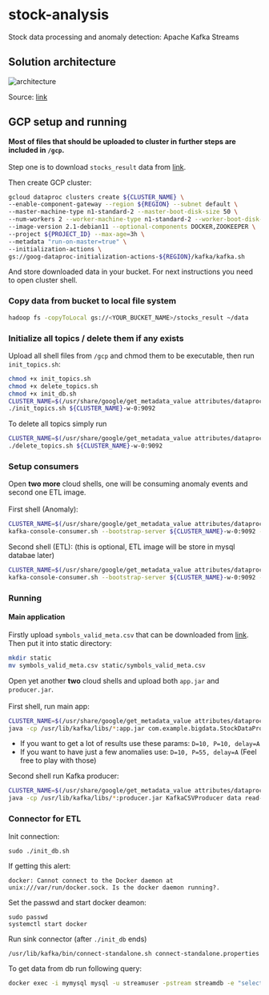 # stock-analysis
Stock data processing and anomaly detection: Apache Kafka Streams
##  Solution architecture
![architecture](https://github.com/kamil271e/stock-analysis/assets/82380348/b7795f8b-5ab8-4d63-835c-0db57327ae7e)

Source: [link](https://jankiewicz.pl/)


## GCP setup and running
**Most of files that should be uploaded to cluster in further steps are included in ```/gcp```.** <br> <br>
Step one is to download ``stocks_result`` data from [link](http://www.cs.put.poznan.pl/kjankiewicz/bigdata/stream_project). 

Then create GCP cluster:
```sh
gcloud dataproc clusters create ${CLUSTER_NAME} \
--enable-component-gateway --region ${REGION} --subnet default \
--master-machine-type n1-standard-2 --master-boot-disk-size 50 \
--num-workers 2 --worker-machine-type n1-standard-2 --worker-boot-disk-size 50 \
--image-version 2.1-debian11 --optional-components DOCKER,ZOOKEEPER \
--project ${PROJECT_ID} --max-age=3h \
--metadata "run-on-master=true" \
--initialization-actions \
gs://goog-dataproc-initialization-actions-${REGION}/kafka/kafka.sh
```
And store downloaded data in your bucket. For next instructions you need to open cluster shell.

### Copy data from bucket to local file system
```sh
hadoop fs -copyToLocal gs://<YOUR_BUCKET_NAME>/stocks_result ~/data
```

### Initialize all topics / delete them if any exists
Upload all shell files from ``/gcp`` and chmod them to be executable, then run ``init_topics.sh``:
```sh
chmod +x init_topics.sh
chmod +x delete_topics.sh
chmod +x init_db.sh
CLUSTER_NAME=$(/usr/share/google/get_metadata_value attributes/dataproc-cluster-name)
./init_topics.sh ${CLUSTER_NAME}-w-0:9092
```

To delete all topics simply run
```sh
CLUSTER_NAME=$(/usr/share/google/get_metadata_value attributes/dataproc-cluster-name)
./delete_topics.sh ${CLUSTER_NAME}-w-0:9092
```

### Setup consumers
Open **two more** cloud shells, one will be consuming anomaly events and second one ETL image. <br> <br>
First shell (Anomaly):
```sh
CLUSTER_NAME=$(/usr/share/google/get_metadata_value attributes/dataproc-cluster-name)
kafka-console-consumer.sh --bootstrap-server ${CLUSTER_NAME}-w-0:9092 --topic anomaly-stock-data 
```
Second shell (ETL): (this is optional, ETL image will be store in mysql databae later)
```sh
CLUSTER_NAME=$(/usr/share/google/get_metadata_value attributes/dataproc-cluster-name)
kafka-console-consumer.sh --bootstrap-server ${CLUSTER_NAME}-w-0:9092 --topic aggregated-stock-data
```
### Running
#### Main application
Firstly upload ``symbols_valid_meta.csv`` that can be downloaded from [link](http://www.cs.put.poznan.pl/kjankiewicz/bigdata/stream_project). Then put it into static directory:
```sh
mkdir static
mv symbols_valid_meta.csv static/symbols_valid_meta.csv
```

Open yet another **two** cloud shells and upload both ```app.jar``` and ```producer.jar```. <br> <br>
First shell, run main app:
```sh
CLUSTER_NAME=$(/usr/share/google/get_metadata_value attributes/dataproc-cluster-name)
java -cp /usr/lib/kafka/libs/*:app.jar com.example.bigdata.StockDataProcessing read-stock-data <D> <P> <delay> ${CLUSTER_NAME}-w-0:9092
```
* If you want to get a lot of results use these params: ``D=10, P=10, delay=A``
* If you want to have just a few anomalies use: ```D=10, P=55, delay=A``` (Feel free to play with those)

Second shell run Kafka producer:
```sh
CLUSTER_NAME=$(/usr/share/google/get_metadata_value attributes/dataproc-cluster-name)
java -cp /usr/lib/kafka/libs/*:producer.jar KafkaCSVProducer data read-stock-data 1
```

### Connector for ETL
Init connection:
```
sudo ./init_db.sh
```

If getting this alert:
```
docker: Cannot connect to the Docker daemon at unix:///var/run/docker.sock. Is the docker daemon running?.
```
Set the passwd and start docker deamon:
```
sudo passwd
systemctl start docker
```
Run sink connector (after ``./init_db`` ends)
```sh
/usr/lib/kafka/bin/connect-standalone.sh connect-standalone.properties connect-jdbc-sink.properties
```

To get data from db run following query:
```sh
docker exec -i mymysql mysql -u streamuser -pstream streamdb -e "select * from stockETL;"
```

<!--## Local setup and run 
In order to run this app on your local linux system: download kafka, run zookeper and kafka server
```
wget https://archive.apache.org/dist/kafka/3.1.0/kafka_2.13-3.1.0.tgz # in home directory
cd kafka_2.13-3.1.0/
bin/zookeeper-server-start.sh config/zookeeper.properties
bin/kafka-server-start.sh config/server.properties
```

Add kafka to PATH
```
export PATH="~/kafka_2.13-3.1.0/bin
```

Delete topics and init new ones
```
cd scripts
chmod +x init_topics.sh
chmod +x delete_topics.sh
./delete_topics.sh localhost:9092
./init_topics.sh localhost:9092
```

Run consumers for ETL and anomaly detection:
```
kafka-console-consumer.sh --bootstrap-server localhost:9092 --topic aggregated-stock-data
kafka-console-consumer.sh --bootstrap-server localhost:9092 --topic anomaly-stock-data
```

To run producer and main app open ```KafkaProducer``` and ```KafkaApp``` in Intellij.
And run the both setting appropriate input args. <br>
**TODO**: setup instruction--!>

